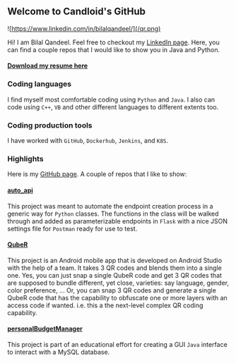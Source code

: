 ## Welcome to Candloid's GitHub
![https://www.linkedin.com/in/bilalqandeel/](/qr.png)

Hi! I am Bilal Qandeel. Feel free to checkout my [LinkedIn page](https://www.linkedin.com/in/bilalqandeel/). Here, you can find a couple repos that I would like to show you in Java and Python.
#### [Download my resume here](BilalQandeel.docx)

### Coding languages
I find myself most comfortable coding using `Python` and `Java`. I also can code using `C++`, `VB` and other different languages to different extents too.

### Coding production tools
I have worked with `GitHub`, `Dockerhub`, `Jenkins`, and `K8S`.

### Highlights
Here is my [GitHub page](https://github.com/Candloid). A couple of repos that I like to show:
#### [auto_api](https://github.com/Candloid/auto_api)
This project was meant to automate the endpoint creation process in a generic way for `Python` classes. The functions in the class will be walked through and added as parameterizable endpoints in `Flask` with a nice JSON settings file for `Postman` ready for use to test.
#### [QubeR](https://github.com/Candloid/QubeR)
This project is an Android mobile app that is developed on Android Studio with the help of a team. It takes 3 QR codes and blends them into a single one. Yes, you can just snap a single QubeR code and get 3 QR codes that are supposed to bundle different, yet close, varieties: say language, gender, color preference, ... Or, you can snap 3 QR codes and generate a single QubeR code that has the capability to obfuscate one or more layers with an access code if wanted. i.e. this a the next-level complex QR coding capability.
#### [personalBudgetManager](https://github.com/Candloid/pbm)
This project is part of an educational effort for creating a GUI `Java` interface to interact with a MySQL database.

